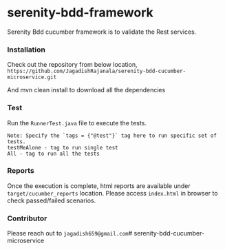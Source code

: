 # serenity-bdd-framework
Serenity Bdd cucumber framework is to validate the Rest services.


### Installation
Check out the repository from below location,
``
https://github.com/JagadishRajanala/serenity-bdd-cucumber-microservice.git
``

And mvn clean install to download all the dependencies

### Test
Run the `RunnerTest.java` file to execute the tests.

```
Note: Specify the `tags = {"@test"}` tag here to run specific set of tests.
testMeAlone - tag to run single test
All - tag to run all the tests
```
### Reports
Once the execution is complete, html reports are available under `target/cucumber_reports` location.
Please access `index.html` in browser to check passed/failed scenarios.

### Contributor
Please reach out to `jagadish659@gmail.com`# serenity-bdd-cucumber-microservice
